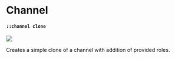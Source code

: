 ﻿# Channel

#### `::channel clone`
![](https://img.shields.io/static/v1?label=role&message=mod&color=red)

Creates a simple clone of a channel with addition of provided roles.

